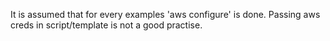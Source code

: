 It is assumed that for every examples 'aws configure' is done.
Passing aws creds in script/template is not a good practise. 
